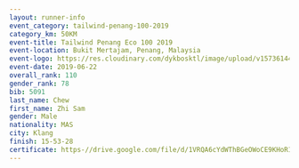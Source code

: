 ```yaml
--- 
layout: runner-info 
event_category: tailwind-penang-100-2019 
category_km: 50KM 
event-title: Tailwind Penang Eco 100 2019 
event-location: Bukit Mertajam, Penang, Malaysia 
event-logo: https://res.cloudinary.com/dykbosktl/image/upload/v1573614442/Logo/Logo_gqlzi3.jpg 
event-date: 2019-06-22 
overall_rank: 110
gender_rank: 78
bib: 5091
last_name: Chew
first_name: Zhi Sam
gender: Male
nationality: MAS
city: Klang
finish: 15-53-28
certificate: https-//drive.google.com/file/d/1VRQA6cYdWThBGeOWoCE9KHoR1SuC1ZU/view?usp=sharing
--- 
```

